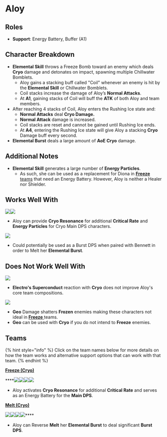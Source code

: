 # Aloy

## Roles

* **Support**: Energy Battery, Buffer (A1)

## Character Breakdown

* **Elemental Skill** throws a Freeze Bomb toward an enemy which deals **Cryo** damage and detonates on impact, spawning multiple Chillwater Bomblets.
  * Aloy gains a stacking buff called "Coil" whenever an enemy is hit by the **Elemental Skill** or Chillwater Bomblets.
  * Coil stacks increase the damage of Aloy’s **Normal Attacks**.
  * At **A1**, gaining stacks of Coil will buff the **ATK** of both Aloy and team members.
* After reaching 4 stacks of Coil, Aloy enters the Rushing Ice state and:
  * **Normal Attacks** deal **Cryo Damage.**
  * **Normal Attack** damage is increased.&#x20;
  * Coil stacks are reset and cannot be gained until Rushing Ice ends.
  * At **A4**, entering the Rushing Ice state will give Aloy a stacking **Cryo** Damage buff every second.
* **Elemental Burst** deals a large amount of **AoE Cryo** damage.

## Additional Notes

* **Elemental Skill** generates a large number of **Energy Particles**.
  * As such, she can be used as a replacement for Diona in [**Freeze** teams](../../teams/freeze.md) that need an Energy Battery. However, Aloy is neither a Healer nor Shielder.

## Works Well With

![](../../.gitbook/assets/UI\_AvatarIcon\_Ganyu.png)![](../../.gitbook/assets/UI\_AvatarIcon\_Ayaka.png)

* Aloy can provide **Cryo Resonance** for additional **Critical Rate** and **Energy Particles** for Cryo Main DPS characters.

![](../../.gitbook/assets/UI\_AvatarIcon\_Bennett.png)

* Could potentially be used as a Burst DPS when paired with Bennett in order to Melt her **Elemental Burst**.

## Does Not Work Well With

![](../../.gitbook/assets/Element\_Electro.webp)

* **Electro's Superconduct** reaction with **Cryo** does not improve Aloy's core team compositions.

****![](../../.gitbook/assets/Element\_Geo.webp)****

* **Geo** Damage shatters **Frozen** enemies making these characters not ideal in [**Freeze** ](../../teams/freeze.md)teams.&#x20;
* **Geo** can be used with **Cryo** if you do not intend to **Freeze** enemies.

## Teams

{% hint style="info" %}
Click on the team names below for more details on how the team works and alternative support options that can work with that team.
{% endhint %}

****[**Freeze (Cryo)**](../../teams/freeze.md)****

****![](../../.gitbook/assets/UI\_AvatarIcon\_Ayaka.png)![](../../.gitbook/assets/UI\_AvatarIcon\_Mona.png)![](../../.gitbook/assets/UI\_AvatarIcon\_Aloy.png)![](../../.gitbook/assets/UI\_AvatarIcon\_Jean.png)

* Aloy activates **Cryo Resonance** for additional **Critical Rate** and serves as an Energy Battery for the **Main DPS**.

****[**Melt (Cryo)**](../../teams/reverse-melt.md)****

****![](../../.gitbook/assets/UI\_AvatarIcon\_Klee.png)****![](../../.gitbook/assets/UI\_AvatarIcon\_Aloy.png)****![](../../.gitbook/assets/UI\_AvatarIcon\_Kazuha.png)****![](../../.gitbook/assets/UI\_AvatarIcon\_Bennett.png)****

* Aloy can Reverse **Melt** her **Elemental Burst** to deal significant **Burst DPS**.
